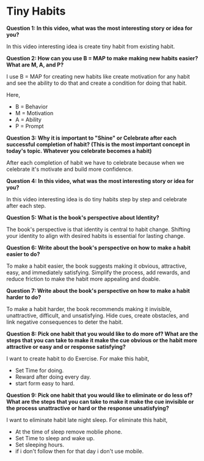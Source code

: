 # Tiny Habits
**Question 1: In this video, what was the most interesting story or idea for you?**

In this video interesting idea is create tiny habit from existing habit. 

**Question 2: How can you use B = MAP to make making new habits easier? What are M, A, and P?**

I use B = MAP for creating new habits like create motivation for any habit and see the ability to do that and create a condition for doing that habit.

Here, 
- B = Behavior
- M = Motivation
- A = Ability
- P = Prompt

**Question 3: Why it is important to "Shine" or Celebrate after each successful completion of habit? (This is the most important concept in today's topic. Whatever you celebrate becomes a habit)**

After each completion of habit we have to celebrate because when we celebrate it's motivate  and build more confidence. 

**Question 4: In this video, what was the most interesting story or idea for you?**

In this video interesting idea is do tiny habits step by step and celebrate after each step.

**Question 5: What is the book's perspective about Identity?**

The book's perspective is that identity is central to habit change. Shifting your identity to align with desired habits is essential for lasting change.

**Question 6: Write about the book's perspective on how to make a habit easier to do?**

To make a habit easier, the book suggests making it obvious, attractive, easy, and immediately satisfying. Simplify the process, add rewards, and reduce friction to make the habit more appealing and doable.

**Question 7: Write about the book's perspective on how to make a habit harder to do?**

To make a habit harder, the book recommends making it invisible, unattractive, difficult, and unsatisfying. Hide cues, create obstacles, and link negative consequences to deter the habit.

**Question 8: Pick one habit that you would like to do more of? What are the steps that you can take to make it make the cue obvious or the habit more attractive or easy and or response satisfying?**

I want to create habit to do Exercise.
For make this habit,
- Set Time for doing.
- Reward after doing every day.
- start form easy to hard.

**Question 9: Pick one habit that you would like to eliminate or do less of? What are the steps that you can take to make it make the cue invisible or the process unattractive or hard or the response unsatisfying?**

I want to eliminate habit late night sleep.
For eliminate this habit,
- At the time of sleep remove moblie phone.
- Set Time to sleep and wake up.
- Set sleeping hours.
- if i don't follow then for that day i don't use mobile.
   



